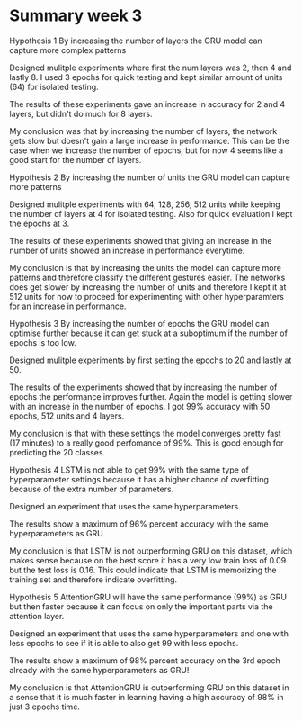 # Summary week 3
Hypothesis 1
By increasing the number of layers the GRU model can capture more complex patterns

Designed mulitple experiments where first the num layers was 2, then 4 and lastly 8. I used 3 epochs for quick testing and kept similar amount of units (64) for isolated testing.

The results of these experiments gave an increase in accuracy for 2 and 4 layers, but didn't do much for 8 layers.

My conclusion was that by increasing the number of layers, the network gets slow but doesn't gain a large increase in performance. This can be the case when we increase the number of epochs, but for now 4 seems like a good start for the number of layers.


Hypothesis 2
By increasing the number of units the GRU model can capture more patterns

Designed mulitple experiments with 64, 128, 256, 512 units while keeping the number of layers at 4 for isolated testing. Also for quick evaluation I kept the epochs at 3.

The results of these experiments showed that giving an increase in the number of units showed an increase in performance everytime.

My conclusion is that by increasing the units the model can capture more patterns and therefore classify the different gestures easier. The networks does get slower by increasing the number of units and therefore I kept it at 512 units for now to proceed for experimenting with other hyperparamters for an increase in performance.

Hypothesis 3
By increasing the number of epochs the GRU model can optimise further because it can get stuck at a suboptimum if the number of epochs is too low.

Designed mulitple experiments by first setting the epochs to 20 and lastly at 50.

The results of the experiments showed that by increasing the number of epochs the performance improves further. Again the model is getting slower with an increase in the number of epochs. I got 99% accuracy with 50 epochs, 512 units and 4 layers.

My conclusion is that with these settings the model converges pretty fast (17 minutes) to a really good perfomance of 99%. This is good enough for predicting the 20 classes.

Hypothesis 4
LSTM is not able to get 99% with the same type of hyperparameter settings because it has a higher chance of overfitting because of the extra number of parameters.

Designed an experiment that uses the same hyperparameters.

The results show a maximum of 96% percent accuracy with the same hyperparameters as GRU

My conclusion is that LSTM is not outperforming GRU on this dataset, which makes sense because on the best score it has a very low train loss of 0.09 but the test loss is 0.16. This could indicate that LSTM is memorizing the training set and therefore indicate overfitting.

Hypothesis 5
AttentionGRU will have the same performance (99%) as GRU but then faster because it can focus on only the important parts via the attention layer.

Designed an experiment that uses the same hyperparameters and one with less epochs to see if it is able to also get 99 with less epochs.

The results show a maximum of 98% percent accuracy on the 3rd epoch already with the same hyperparameters as GRU!

My conclusion is that AttentionGRU is outperforming GRU on this dataset in a sense that it is much faster in learning having a high accuracy of 98% in just 3 epochs time.